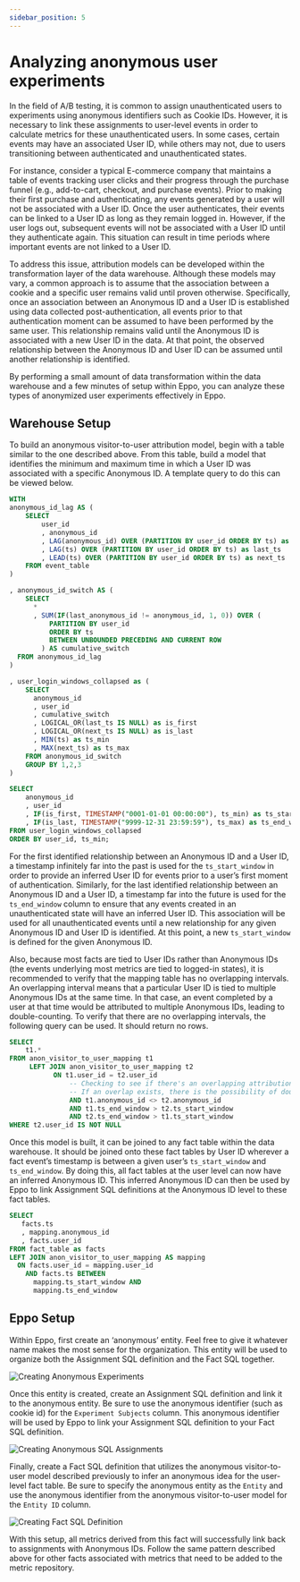 ```yaml
---
sidebar_position: 5
---
```


# Analyzing anonymous user experiments

In the field of A/B testing, it is common to assign unauthenticated users to experiments using anonymous identifiers such as Cookie IDs. However, it is necessary to link these assignments to user-level events in order to calculate metrics for these unauthenticated users. In some cases, certain events may have an associated User ID, while others may not, due to users transitioning between authenticated and unauthenticated states.

For instance, consider a typical E-commerce company that maintains a table of events tracking user clicks and their progress through the purchase funnel (e.g., add-to-cart, checkout, and purchase events). Prior to making their first purchase and authenticating, any events generated by a user will not be associated with a User ID. Once the user authenticates, their events can be linked to a User ID as long as they remain logged in. However, if the user logs out, subsequent events will not be associated with a User ID until they authenticate again. This situation can result in time periods where important events are not linked to a User ID.

To address this issue, attribution models can be developed within the transformation layer of the data warehouse. Although these models may vary, a common approach is to assume that the association between a cookie and a specific user remains valid until proven otherwise. Specifically, once an association between an Anonymous ID and a User ID is established using data collected post-authentication, all events prior to that authentication moment can be assumed to have been performed by the same user. This relationship remains valid until the Anonymous ID is associated with a new User ID in the data. At that point, the observed relationship between the Anonymous ID and User ID can be assumed until another relationship is identified.

By performing a small amount of data transformation within the data warehouse and a few minutes of setup within Eppo, you can analyze these types of anonymized user experiments effectively in Eppo.

## Warehouse Setup

To build an anonymous visitor-to-user attribution model, begin with a table similar to the one described above. From this table, build a model that identifies the minimum and maximum time in which a User ID was associated with a specific Anonymous ID. A template query to do this can be viewed below.

```sql
WITH
anonymous_id_lag AS (
    SELECT
        user_id
        , anonymous_id
        , LAG(anonymous_id) OVER (PARTITION BY user_id ORDER BY ts) as last_anonymous_id
        , LAG(ts) OVER (PARTITION BY user_id ORDER BY ts) as last_ts
        , LEAD(ts) OVER (PARTITION BY user_id ORDER BY ts) as next_ts
    FROM event_table
)

, anonymous_id_switch AS (
    SELECT
      *
      , SUM(IF(last_anonymous_id != anonymous_id, 1, 0)) OVER (
          PARTITION BY user_id
          ORDER BY ts
          BETWEEN UNBOUNDED PRECEDING AND CURRENT ROW
        ) AS cumulative_switch
  FROM anonymous_id_lag
)

, user_login_windows_collapsed as (
    SELECT
      anonymous_id
      , user_id
      , cumulative_switch
      , LOGICAL_OR(last_ts IS NULL) as is_first
      , LOGICAL_OR(next_ts IS NULL) as is_last
      , MIN(ts) as ts_min
      , MAX(next_ts) as ts_max
    FROM anonymous_id_switch
    GROUP BY 1,2,3
)

SELECT
    anonymous_id
    , user_id
    , IF(is_first, TIMESTAMP("0001-01-01 00:00:00"), ts_min) as ts_start_window
    , IF(is_last, TIMESTAMP("9999-12-31 23:59:59"), ts_max) as ts_end_window
FROM user_login_windows_collapsed
ORDER BY user_id, ts_min;

```

For the first identified relationship between an Anonymous ID and a User ID, a timestamp infinitely far into the past is used for the `ts_start_window` in order to provide an inferred User ID for events prior to a user’s first moment of authentication. Similarly, for the last identified relationship between an Anonymous ID and a User ID, a timestamp far into the future is used for the `ts_end_window` column to ensure that any events created in an unauthenticated state will have an inferred User ID. This association will be used for all unauthenticated events until a new relationship for any given Anonymous ID and User ID is identified. At this point, a new `ts_start_window` is defined for the given Anonymous ID.

Also, because most facts are tied to User IDs rather than Anonymous IDs (the events underlying most metrics are tied to logged-in states), it is recommended to verify that the mapping table has no overlapping intervals. An overlapping interval means that a particular User ID is tied to multiple Anonymous IDs at the same time. In that case, an event completed by a user at that time would be attributed to multiple Anonymous IDs, leading to double-counting. To verify that there are no overlapping intervals, the following query can be used. It should return no rows.

```sql
SELECT
    t1.*
FROM anon_visitor_to_user_mapping t1
     LEFT JOIN anon_visitor_to_user_mapping t2
           ON t1.user_id = t2.user_id
               -- Checking to see if there's an overlapping attribution window for the SAME user_id with a different anonymous id
               -- If an overlap exists, there is the possibility of double counting fact events
               AND t1.anonymous_id <> t2.anonymous_id
               AND t1.ts_end_window > t2.ts_start_window
               AND t2.ts_end_window > t1.ts_start_window
WHERE t2.user_id IS NOT NULL
```


Once this model is built, it can be joined to any fact table within the data warehouse. It should be joined onto these fact tables by User ID wherever a fact event’s timestamp is between a given user’s `ts_start_window` and `ts_end_window`. By doing this, all fact tables at the user level can now have an inferred Anonymous ID. This inferred Anonymous ID can then be used by Eppo to link Assignment SQL definitions at the Anonymous ID level to these fact tables.

```sql
SELECT
   facts.ts
   , mapping.anonymous_id
   , facts.user_id
FROM fact_table as facts
LEFT JOIN anon_visitor_to_user_mapping AS mapping
  ON facts.user_id = mapping.user_id
    AND facts.ts BETWEEN
      mapping.ts_start_window AND
      mapping.ts_end_window
```

## Eppo Setup

Within Eppo, first create an ‘anonymous’ entity. Feel free to give it whatever name makes the most sense for the organization. This entity will be used to organize both the Assignment SQL definition and the Fact SQL together.

![Creating Anonymous Experiments](/img/anonymous-experiments/creating_anonymous_entity.gif)

Once this entity is created, create an Assignment SQL definition and link it to the anonymous entity. Be sure to use the anonymous identifier (such as cookie id) for the `Experiment Subjects` column. This anonymous identifier will be used by Eppo to link your Assignment SQL definition to your Fact SQL definition.

![Creating Anonymous SQL Assignments](/img/anonymous-experiments/creating_assignment_definition.gif)

Finally, create a Fact SQL definition that utilizes the anonymous visitor-to-user model described previously to infer an anonymous idea for the user-level fact table. Be sure to specify the anonymous entity as the `Entity` and use the anonymous identifier from the anonymous visitor-to-user model for the `Entity ID` column.

![Creating Fact SQL Definition](/img/anonymous-experiments/creating_fact_sql.gif)

With this setup, all metrics derived from this fact will successfully link back to assignments with Anonymous IDs.
Follow the same pattern described above for other facts associated with metrics that need to be added to the metric repository.
